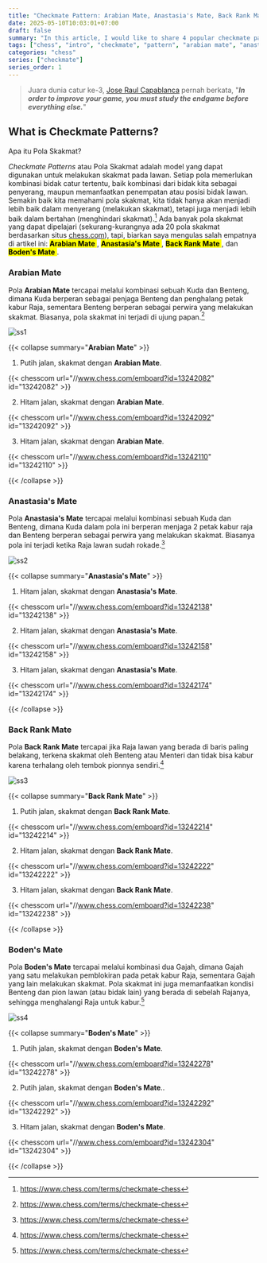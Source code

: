 ```yaml
---
title: "Checkmate Pattern: Arabian Mate, Anastasia's Mate, Back Rank Mate, Boden's Mate"
date: 2025-05-10T10:03:01+07:00
draft: false
summary: "In this article, I would like to share 4 popular checkmate patterns, which are Arabian Mate, Anastasias Mate, Back Rank Mate, and Bodens Mate."
tags: ["chess", "intro", "checkmate", "pattern", "arabian mate", "anastasia's mate", "back rank mate", "boden's mate"]
categories: "chess"
series: ["checkmate"]
series_order: 1
---
```


> Juara dunia catur ke-3, [Jose Raul Capablanca](https://www.chess.com/players/jose-raul-capablanca) pernah berkata, "***In order to improve your game, you must study the endgame before everything else.***"

## What is Checkmate Patterns?

Apa itu Pola Skakmat?

*Checkmate Patterns* atau Pola Skakmat adalah model yang dapat digunakan untuk melakukan skakmat pada lawan. Setiap pola memerlukan kombinasi bidak catur tertentu, baik kombinasi dari bidak kita sebagai penyerang, maupun memanfaatkan penempatan atau posisi bidak lawan. Semakin baik kita memahami pola skakmat, kita tidak hanya akan menjadi lebih baik dalam menyerang (melakukan skakmat), tetapi juga menjadi lebih baik dalam bertahan (menghindari skakmat).[^1] Ada banyak pola skakmat yang dapat dipelajari (sekurang-kurangnya ada 20 pola skakmat berdasarkan situs [chess.com](https://www.chess.com/terms/checkmate-chess)), tapi, biarkan saya mengulas salah empatnya di artikel ini: <mark>**Arabian Mate** </mark>, <mark> **Anastasia's Mate** </mark>, <mark> **Back Rank Mate** </mark>, dan <mark> **Boden's Mate** </mark>. 

### Arabian Mate

Pola **Arabian Mate** tercapai melalui kombinasi sebuah Kuda dan Benteng, dimana Kuda berperan sebagai penjaga Benteng dan penghalang petak kabur Raja, sementara Benteng berperan sebagai perwira yang melakukan skakmat. Biasanya, pola skakmat ini terjadi di ujung papan.[^1]

![ss1](/chess/checkmate1/ss1.png "Arabian Mate Pattern")

{{< collapse summary="**Arabian Mate**" >}} 
1. Putih jalan, skakmat dengan **Arabian Mate**.

{{< chesscom url="//www.chess.com/emboard?id=13242082" id="13242082" >}}

2. Hitam jalan, skakmat dengan **Arabian Mate**.

{{< chesscom url="//www.chess.com/emboard?id=13242092" id="13242092" >}}

3. Hitam jalan, skakmat dengan **Arabian Mate**.

{{< chesscom url="//www.chess.com/emboard?id=13242110" id="13242110" >}}

{{< /collapse >}}

### Anastasia's Mate

Pola **Anastasia's Mate** tercapai melalui kombinasi sebuah Kuda dan Benteng, dimana Kuda dalam pola ini berperan menjaga 2 petak kabur raja dan Benteng berperan sebagai perwira yang melakukan skakmat. Biasanya pola ini terjadi ketika Raja lawan sudah rokade.[^1]

![ss2](/chess/checkmate1/ss2.png "Anastasia's Mate Pattern")

{{< collapse summary="**Anastasia's Mate**" >}} 
1. Hitam jalan, skakmat dengan **Anastasia's Mate**.

{{< chesscom url="//www.chess.com/emboard?id=13242138" id="13242138" >}}

2. Hitam jalan, skakmat dengan **Anastasia's Mate**.

{{< chesscom url="//www.chess.com/emboard?id=13242158" id="13242158" >}}

3. Hitam jalan, skakmat dengan **Anastasia's Mate**.

{{< chesscom url="//www.chess.com/emboard?id=13242174" id="13242174" >}}

{{< /collapse >}}

### Back Rank Mate

Pola **Back Rank Mate** tercapai jika Raja lawan yang berada di baris paling belakang, terkena skakmat oleh Benteng atau Menteri dan tidak bisa kabur karena terhalang oleh tembok pionnya sendiri.[^1]

![ss3](/chess/checkmate1/ss3.png "Back Rank Mate Pattern")

{{< collapse summary="**Back Rank Mate**" >}} 
1. Putih jalan, skakmat dengan **Back Rank Mate**.

{{< chesscom url="//www.chess.com/emboard?id=13242214" id="13242214" >}}

2. Hitam jalan, skakmat dengan **Back Rank Mate**.

{{< chesscom url="//www.chess.com/emboard?id=13242222" id="13242222" >}}

3. Hitam jalan, skakmat dengan **Back Rank Mate**.

{{< chesscom url="//www.chess.com/emboard?id=13242238" id="13242238" >}}

{{< /collapse >}}

### Boden's Mate

Pola **Boden's Mate** tercapai melalui kombinasi dua Gajah, dimana Gajah yang satu melakukan pemblokiran pada petak kabur Raja, sementara Gajah yang lain melakukan skakmat. Pola skakmat ini juga memanfaatkan kondisi Benteng dan pion lawan (atau bidak lain) yang berada di sebelah Rajanya, sehingga menghalangi Raja untuk kabur.[^1]

![ss4](/chess/checkmate1/ss4.png "Boden's Mate Pattern")

{{< collapse summary="**Boden's Mate**" >}} 
1. Putih jalan, skakmat dengan **Boden's Mate**.

{{< chesscom url="//www.chess.com/emboard?id=13242278" id="13242278" >}}

2. Putih jalan, skakmat dengan **Boden's Mate**..

{{< chesscom url="//www.chess.com/emboard?id=13242292" id="13242292" >}}

3. Hitam jalan, skakmat dengan **Boden's Mate**.

{{< chesscom url="//www.chess.com/emboard?id=13242304" id="13242304" >}}

{{< /collapse >}}



[^1]: https://www.chess.com/terms/checkmate-chess











